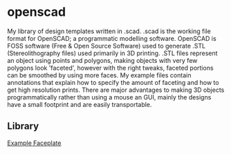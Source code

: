 # openscad

My library of design templates written in .scad.
.scad is the working file format for OpenSCAD; a programmatic modelling software.
OpenSCAD is FOSS software (Free & Open Source Software) used to generate .STL (Stereolithography files) used primarily in 3D printing.
.STL files represent an object using points and polygons, making objects with very few polygons look 'faceted', however with the right tweaks, faceted portions can be smoothed by using more faces.
My example files contain annotations that explain how to specify the amount of faceting and how to get high resolution prints.
There are major advantages to making 3D objects programmatically rather than using a mouse an GUI, mainly the designs have a small footprint and are easily transportable.

## Library

[Example Faceplate](faceplate_example.scad)

